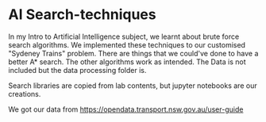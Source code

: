 ﻿# AI Search-techniques
 
In my Intro to Artificial Intelligence subject, we learnt about brute force search algorithms. We implemented these techniques to our customised "Sydeney Trains" problem. There are things that we could've done to have a better A* search. The other algorithms work as intended. The Data is not included but the data processing folder is. 

Search libraries are copied from lab contents, but jupyter notebooks are our creations. 

We got our data from https://opendata.transport.nsw.gov.au/user-guide
